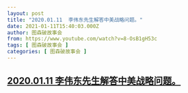 ```yaml
---
layout: post
title: "2020.01.11  李伟东先生解答中美战略问题。"
date: 2021-01-11T15:40:03.000Z
author: 图森破故事会
from: https://www.youtube.com/watch?v=8-OsB1gH53c
tags: [ 图森破故事会 ]
categories: [ 图森破故事会 ]
---
```

<!--1610379603000-->
[2020.01.11  李伟东先生解答中美战略问题。](https://www.youtube.com/watch?v=8-OsB1gH53c)
------

<div>

</div>
